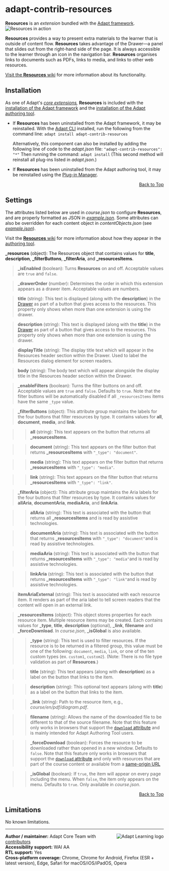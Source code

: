 # adapt-contrib-resources

**Resources** is an *extension* bundled with the [Adapt framework](https://github.com/adaptlearning/adapt_framework).
<img src="https://github.com/adaptlearning/documentation/blob/master/04_wiki_assets/plug-ins/images/resources01.gif" alt="Resources in action">

**Resources** provides a way to present extra materials to the learner that is outside of content flow. **Resources** takes advantage of the Drawer&mdash;a panel that slides out from the right-hand side of the page. It is always accessible to the learner through an icon in the navigation bar. **Resources** organises links to documents such as PDFs, links to media, and links to other web resources.

[Visit the **Resources** wiki](https://github.com/adaptlearning/adapt-contrib-resources/wiki) for more information about its functionality.

## Installation

As one of Adapt's *[core extensions](https://github.com/adaptlearning/adapt_framework/wiki/Core-Plug-ins-in-the-Adapt-Learning-Framework#extensions),* **Resources** is included with the [installation of the Adapt framework](https://github.com/adaptlearning/adapt_framework/wiki/Manual-installation-of-the-Adapt-framework#installation) and the [installation of the Adapt authoring tool](https://github.com/adaptlearning/adapt_authoring/wiki/Installing-Adapt-Origin).

* If **Resources** has been uninstalled from the Adapt framework, it may be reinstalled.
With the [Adapt CLI](https://github.com/adaptlearning/adapt-cli) installed, run the following from the command line:
`adapt install adapt-contrib-resources`

    Alternatively, this component can also be installed by adding the following line of code to the *adapt.json* file:
    `"adapt-contrib-resources": "*"`
    Then running the command:
    `adapt install`
    (This second method will reinstall all plug-ins listed in *adapt.json*.)

* If **Resources** has been uninstalled from the Adapt authoring tool, it may be reinstalled using the [Plug-in Manager](https://github.com/adaptlearning/adapt_authoring/wiki/Plugin-Manager).

<div float align=right><a href="#top">Back to Top</a></div>

## Settings

The attributes listed below are used in *course.json* to configure **Resources**, and are properly formatted as JSON in [*example.json*](https://github.com/adaptlearning/adapt-contrib-resources/blob/master/example.json). Some attributes can also be overridden for each content object in *contentObjects.json* (see [*example.json*](https://github.com/adaptlearning/adapt-contrib-resources/blob/master/example.json)).

Visit the [**Resources** wiki](https://github.com/adaptlearning/adapt-contrib-resources/wiki) for more information about how they appear in the [authoring tool](https://github.com/adaptlearning/adapt_authoring/wiki).

**\_resources** (object): The Resources object that contains values for **title**, **description**, **\_filterButtons**, **\_filterAria**, and **\_resourcesItems**.

>**\_isEnabled** (boolean): Turns **Resources** on and off. Acceptable values are `true` and `false`.

>**\_drawerOrder** (number): Determines the order in which this extension appears as a drawer item. Acceptable values are numbers.

>**title** (string): This text is displayed (along with the **description**) in the [Drawer](https://github.com/adaptlearning/adapt_framework/wiki/Core-modules#drawer) as part of a button that gives access to the resources. This property only shows when more than one extension is using the drawer.

>**description** (string): This text is displayed (along with the **title**) in the [Drawer](https://github.com/adaptlearning/adapt_framework/wiki/Core-modules#drawer) as part of a button that gives access to the resources. This property only shows when more than one extension is using the drawer.

>**displayTitle** (string): The display title text which will appear in the Resources header section within the Drawer. Used to label the Resources dialog element for screen readers.

>**body** (string): The body text which will appear alongside the display title in the Resources header section within the Drawer.

>**\_enableFilters** (boolean): Turns the filter buttons on and off. Acceptable values are `true` and `false`. Defaults to `true`. Note that the filter buttons will be automatically disabled if all `_resourcesItems` items have the same `_type` value.

>**\_filterButtons** (object):  This attribute group maintains the labels for the four buttons that filter resources by type. It contains values for **all**, **document**, **media**, and **link**.

>>**all** (string): This text appears on the button that returns all **\_resourcesItems**.

>>**document** (string): This text appears on the filter button that returns **\_resourcesItems** with `"_type": "document"`.

>>**media** (string): This text appears on the filter button that returns **\_resourcesItems** with `"_type": "media"`.

>>**link** (string): This text appears on the filter button that returns **\_resourcesItems** with `"_type": "link"`.

>**\_filterAria** (object): This attribute group maintains the Aria labels for the four buttons that filter resources by type. It contains values for **allAria**, **documentAria**, **mediaAria**, and **linkAria**.

>>**allAria** (string): This text is associated with the button that returns all **\_resourcesItems** and is read by assistive technologies.

>>**documentAria** (string): This text is associated with the button that returns **\_resourcesItems** with `"_type": "document"`and is read by assistive technologies.

>>**mediaAria** (string): This text is associated with the button that returns **\_resourcesItems** with `"_type": "media"`and is read by assistive technologies.

>>**linkAria** (string): This text is associated with the button that returns **\_resourcesItems** with `"_type": "link"`and is read by assistive technologies.

>**itemAriaExternal** (string): This text is associated with each resource item. It renders as part of the aria label to tell screen readers that the content will open in an external link.

>**\_resourcesItems** (object):  This object stores properties for each resource item. Multiple resource items may be created. Each contains values for **\_type**, **title**, **description** (optional), **\_link**, **filename** and **\_forceDownload**. In *course.json*, **\_isGlobal** is also available.

>>**\_type** (string):  This text is used to filter resources. If the resource is to be returned in a filtered group, this value must be one of the following: `document`, `media`, `link`, or one of the ten custom types (ex. `custom1`, `custom2`). (Note: There is no file type validation as part of **Resources**.)

>>**title** (string):  This text appears (along with **description**) as a label on the button that links to the item.

>>**description** (string):  This optional text appears (along with **title**) as a label on the button that links to the item.

>>**\_link** (string):  Path to the resource item, e.g., *course/en/pdf/diagram.pdf*.

>>**filename** (string): Allows the name of the downloaded file to be different to that of the source filename. Note that this feature only works in browsers that support the [`download` attribute](https://caniuse.com/#search=download) and is mainly intended for Adapt Authoring Tool users.

>>**\_forceDownload** (boolean): Forces the resource to be downloaded rather than opened in a new window. Defaults to `false`. Note that this feature only works in browsers that support the [`download` attribute](https://caniuse.com/#search=download) and only with resources that are part of the course content or available from a [same-origin URL](https://developer.mozilla.org/en-US/docs/Web/Security/Same-origin_policy)

>>**\_isGlobal** (boolean): If `true`, the item will appear on every page including the menu. When `false`, the item only appears on the menu. Defaults to `true`. Only available in *course.json*.

<div float align=right><a href="#top">Back to Top</a></div>

## Limitations

No known limitations.

----------------------------
<a href="https://community.adaptlearning.org/" target="_blank"><img src="https://github.com/adaptlearning/documentation/blob/master/04_wiki_assets/plug-ins/images/adapt-logo-mrgn-lft.jpg" alt="Adapt Learning logo" align="right"></a>
**Author / maintainer:** Adapt Core Team with [contributors](https://github.com/adaptlearning/adapt-contrib-resources/graphs/contributors)<br>
**Accessibility support:** WAI AA<br>
**RTL support:** Yes<br>
**Cross-platform coverage:** Chrome, Chrome for Android, Firefox (ESR + latest version), Edge, Safari for macOS/iOS/iPadOS, Opera<br>
